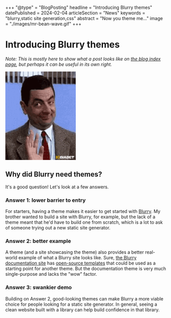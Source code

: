 +++
"@type" = "BlogPosting"
headline = "Introducing Blurry themes"
datePublished = 2024-02-04
articleSection = "News"
keywords = "blurry,static site generation,css"
abstract = "Now you theme me..."
image = "./images/mr-bean-wave.gif"
+++

# Introducing Blurry themes

_Note: This is mostly here to show what a post looks like on [the blog index page](./index.md), but perhaps it can be useful in its own right._

![Mr. Bean waving](./images/mr-bean-wave.gif)

## Why did Blurry need themes?

It's a good question!
Let's look at a few answers.

### Answer 1: lower barrier to entry

For starters, having a theme makes it easier to get started with [Blurry](https://github.com/blurry-dev/blurry).
My brother wanted to build a site with Blurry, for example, but the lack of a theme meant that he'd have to build one from scratch, which is a lot to ask of someone trying out a new static site generator.

### Answer 2: better example

A theme (and a site showcasing the theme) also provides a better real-world example of what a Blurry site looks like.
Sure, [the Blurry documentation site](https://blurry-docs.netlify.app/) has [open-source templates](https://github.com/blurry-dev/blurry/tree/main/docs/templates) that could be used as a starting point for another theme.
But the documentation theme is very much single-purpose and lacks the "wow" factor.

### Answer 3: swankier demo

Building on Answer 2, good-looking themes can make Blurry a more viable choice for people looking for a static site generator.
In general, seeing a clean website built with a library can help build confidence in that library.
